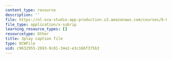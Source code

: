 ```yaml
---
content_type: resource
description: ''
file: https://ol-ocw-studio-app-production.s3.amazonaws.com/courses/8-01sc-classical-mechanics-fall-2016/c963295526939c8134e2e3c166f375b3_huPKjd3wLyc.srt
file_type: application/x-subrip
learning_resource_types: []
resourcetype: Other
title: 3play caption file
type: OCWFile
uid: c9632955-2693-9c81-34e2-e3c166f375b3
---
```

